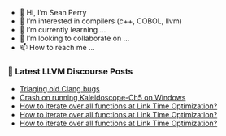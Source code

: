 - 👋 Hi, I’m Sean Perry
- 👀 I’m interested in compilers (c++, COBOL, llvm)
- 🌱 I’m currently learning ...
- 💞️ I’m looking to collaborate on ...
- 📫 How to reach me ...

<!---
s66perry/s66perry is a ✨ special ✨ repository because its `README.md` (this file) appears on your GitHub profile.
You can click the Preview link to take a look at your changes.
--->
### 📕 Latest LLVM Discourse Posts

<!-- DISCOURSE-LLVM:START -->
- [Triaging old Clang bugs](https://discourse.llvm.org/t/triaging-old-clang-bugs/71590?page=2#post_21)
- [Crash on running Kaleidoscope-Ch5 on Windows](https://discourse.llvm.org/t/crash-on-running-kaleidoscope-ch5-on-windows/71827#post_1)
- [How to iterate over all functions at Link Time Optimization?](https://discourse.llvm.org/t/how-to-iterate-over-all-functions-at-link-time-optimization/71820#post_4)
- [How to iterate over all functions at Link Time Optimization?](https://discourse.llvm.org/t/how-to-iterate-over-all-functions-at-link-time-optimization/71820#post_3)
- [How to iterate over all functions at Link Time Optimization?](https://discourse.llvm.org/t/how-to-iterate-over-all-functions-at-link-time-optimization/71820#post_2)
<!-- DISCOURSE-LLVM:END -->

